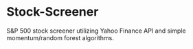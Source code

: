 # Stock-Screener
S&amp;P 500 stock screener utilizing Yahoo Finance API and simple momentum/random forest algorithms.
